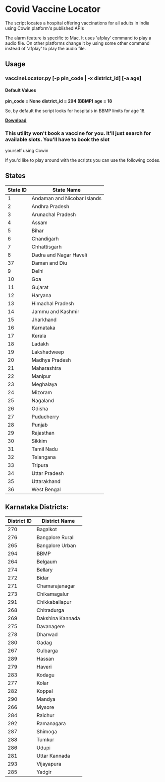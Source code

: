 # Covid Vaccine Locator

The script locates a hospital offering vaccinations for all adults in India using Cowin platform's published APIs

The alarm feature is specific to Mac. It uses 'afplay' command to play a audio file. On other platforms change it by
using some other command instead of 'afplay' to play the audio file.

## Usage
### vaccineLocator.py [-p pin_code | -x district_id] [-a age]

#### Default Values

**pin_code = None**
**district_id = 294 (BBMP)**
**age = 18**

So, by default the script looks for hospitals in BBMP limits for age 18.

[**Download**](https://github.com/geekay5/VaccineLocator/archive/refs/heads/main.zip "Download VaccineLocator")

### This utility won't book a vaccine for you. It'll just search for available slots. You'll have to book the slot
yourself using Cowin

If you'd like to play around with the scripts you can use the following codes.

## States
| State ID | State Name |
| -------- | ---------- |
| 1 | Andaman and Nicobar Islands |
| 2 | Andhra Pradesh |
| 3 | Arunachal Pradesh |
| 4 | Assam |
| 5 | Bihar |
| 6 | Chandigarh |
| 7 | Chhattisgarh |
| 8 | Dadra and Nagar Haveli |
| 37 | Daman and Diu |
| 9 | Delhi |
| 10 | Goa |
| 11 | Gujarat |
| 12 | Haryana |
| 13 | Himachal Pradesh |
| 14 | Jammu and Kashmir |
| 15 | Jharkhand |
| 16 | Karnataka |
| 17 | Kerala |
| 18 | Ladakh |
| 19 | Lakshadweep |
| 20 | Madhya Pradesh |
| 21 | Maharashtra |
| 22 | Manipur |
| 23 | Meghalaya |
| 24 | Mizoram |
| 25 | Nagaland |
| 26 | Odisha |
| 27 | Puducherry |
| 28 | Punjab |
| 29 | Rajasthan |
| 30 | Sikkim |
| 31 | Tamil Nadu |
| 32 | Telangana |
| 33 | Tripura |
| 34 | Uttar Pradesh |
| 35 | Uttarakhand |
| 36 | West Bengal |

## Karnataka Districts:
| District ID | District Name |
| ------------ | -------------- |
| 270 | Bagalkot |
| 276 | Bangalore Rural|
| 265 | Bangalore Urban|
| 294 | BBMP |
| 264 | Belgaum |
| 274 | Bellary |
| 272 | Bidar |
| 271 | Chamarajanagar |
| 273 | Chikamagalur |
| 291 | Chikkaballapur |
| 268 | Chitradurga |
| 269 | Dakshina Kannada |
| 275 | Davanagere |
| 278 | Dharwad |
| 280 | Gadag |
| 267 | Gulbarga |
| 289 | Hassan |
| 279 | Haveri |
| 283 | Kodagu |
| 277 | Kolar |
| 282 | Koppal |
| 290 | Mandya |
| 266 | Mysore |
| 284 | Raichur |
| 292 | Ramanagara |
| 287 | Shimoga |
| 288 | Tumkur |
| 286 | Udupi |
| 281 | Uttar Kannada |
| 293 | Vijayapura |
| 285 | Yadgir |